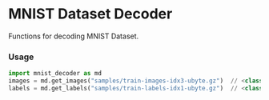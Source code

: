 # MNIST Dataset Decoder
Functions for decoding MNIST Dataset. 

### Usage
```python
import mnist_decoder as md
images = md.get_images("samples/train-images-idx3-ubyte.gz")  // <class 'numpy.ndarray'>
labels = md.get_labels("samples/train-labels-idx1-ubyte.gz")  // <class 'numpy.ndarray'>
```

